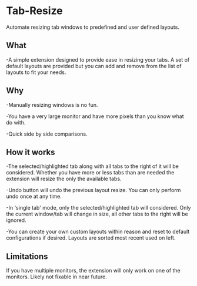 Tab-Resize
==========

Automate resizing tab windows to predefined and user defined layouts.

What
--------
-A simple extension designed to provide ease in resizing your tabs. A set of default layouts are provided but you can add and remove from the list of layouts to fit your needs. 

Why
-------
-Manually resizing windows is no fun.

-You have a very large monitor and have more pixels than you know what do with.

-Quick side by side comparisons.

How it works
-------------------
-The selected/highlighted tab along with all tabs to the right of it will be considered. Whether you have more or less tabs than are needed the extension will resize the only the available tabs. 

-Undo button will undo the previous layout resize. You can only perform undo once at any time.

-In 'single tab' mode, only the selected/highlighted tab will considered. Only the current window/tab will change in size, all other tabs to the right will be ignored. 

-You can create your own custom layouts within reason and reset to default configurations if desired. Layouts are sorted most recent used on left.

Limitations
----------------
If you have multiple monitors, the extension will only work on one of the monitors. Likely not fixable in near future.
